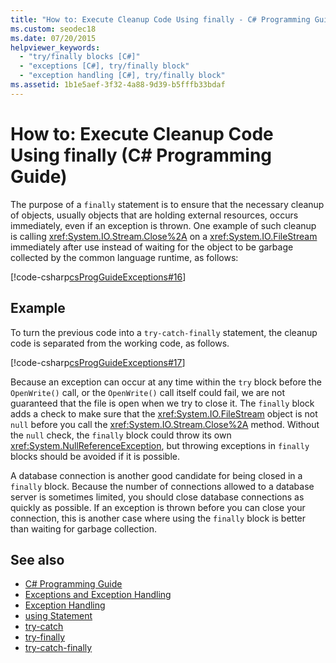 ```yaml
---
title: "How to: Execute Cleanup Code Using finally - C# Programming Guide"
ms.custom: seodec18
ms.date: 07/20/2015
helpviewer_keywords: 
  - "try/finally blocks [C#]"
  - "exceptions [C#], try/finally block"
  - "exception handling [C#], try/finally block"
ms.assetid: 1b1e5aef-3f32-4a88-9d39-b5fffb33bdaf
---
```

# How to: Execute Cleanup Code Using finally (C# Programming Guide)
The purpose of a `finally` statement is to ensure that the necessary cleanup of objects, usually objects that are holding external resources, occurs immediately, even if an exception is thrown. One example of such cleanup is calling <xref:System.IO.Stream.Close%2A> on a <xref:System.IO.FileStream> immediately after use instead of waiting for the object to be garbage collected by the common language runtime, as follows:  
  
 [!code-csharp[csProgGuideExceptions#16](~/samples/snippets/csharp/VS_Snippets_VBCSharp/csProgGuideExceptions/CS/Exceptions.cs#16)]  
  
## Example  
 To turn the previous code into a `try-catch-finally` statement, the cleanup code is separated from the working code, as follows.  
  
 [!code-csharp[csProgGuideExceptions#17](~/samples/snippets/csharp/VS_Snippets_VBCSharp/csProgGuideExceptions/CS/Exceptions.cs#17)]  
  
 Because an exception can occur at any time within the `try` block before the `OpenWrite()` call, or the `OpenWrite()` call itself could fail, we are not guaranteed that the file is open when we try to close it. The `finally` block adds a check to make sure that the <xref:System.IO.FileStream> object is not `null` before you call the <xref:System.IO.Stream.Close%2A> method. Without the `null` check, the `finally` block could throw its own <xref:System.NullReferenceException>, but throwing exceptions in `finally` blocks should be avoided if it is possible.  
  
 A database connection is another good candidate for being closed in a `finally` block. Because the number of connections allowed to a database server is sometimes limited, you should close database connections as quickly as possible. If an exception is thrown before you can close your connection, this is another case where using the `finally` block is better than waiting for garbage collection.  
  
## See also

- [C# Programming Guide](../index.md)
- [Exceptions and Exception Handling](./index.md)
- [Exception Handling](./exception-handling.md)
- [using Statement](../../language-reference/keywords/using-statement.md)
- [try-catch](../../language-reference/keywords/try-catch.md)
- [try-finally](../../language-reference/keywords/try-finally.md)
- [try-catch-finally](../../language-reference/keywords/try-catch-finally.md)
